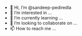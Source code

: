 - 👋 Hi, I’m @sandeep-pediredla
- 👀 I’m interested in ...
- 🌱 I’m currently learning ...
- 💞️ I’m looking to collaborate on ...
- 📫 How to reach me ...

<!---
sandeep-pediredla/sandeep-pediredla is a ✨ special ✨ repository because its `README.md` (this file) appears on your GitHub profile.
You can click the Preview link to take a look at your changes.
--->
